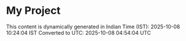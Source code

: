# My Project

This content is dynamically generated in Indian Time (IST): 2025-10-08 10:24:04 IST
Converted to UTC: 2025-10-08 04:54:04 UTC
